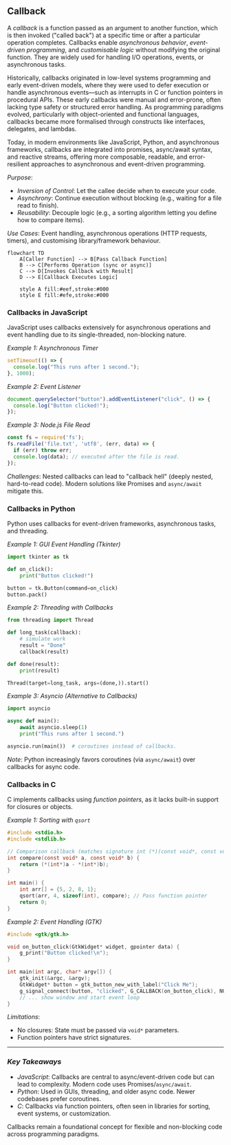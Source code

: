 
## Callback

A *callback* is a function passed as an argument to another function, which is then
invoked ("called back") at a specific time or after a particular operation completes.
Callbacks enable *asynchronous behavior*, *event-driven programming*, and *customisable logic*
without modifying the original function. They are widely used for handling I/O operations,
events, or asynchronous tasks.

Historically, callbacks originated in low-level systems programming and early event-driven
models, where they were used to defer execution or handle asynchronous events—such as
interrupts in C or function pointers in procedural APIs. These early callbacks were manual
and error-prone, often lacking type safety or structured error handling. As programming
paradigms evolved, particularly with object-oriented and functional languages, callbacks
became more formalised through constructs like interfaces, delegates, and lambdas.

Today, in modern environments like JavaScript, Python, and asynchronous frameworks,
callbacks are integrated into promises, async/await syntax, and reactive streams,
offering more composable, readable, and error-resilient approaches to asynchronous
and event-driven programming.

*Purpose*: 
  - *Inversion of Control*: Let the callee decide when to execute your code.
  - *Asynchrony*: Continue execution without blocking (e.g., waiting for a file read to finish).
  - *Reusability*: Decouple logic (e.g., a sorting algorithm letting you define how to compare items).

*Use Cases*: Event handling, asynchronous operations (HTTP requests, timers), and customising
library/framework behaviour.

```mermaid
flowchart TD
    A[Caller Function] --> B[Pass Callback Function]
    B --> C[Performs Operation (sync or async)]
    C --> D[Invokes Callback with Result]
    D --> E[Callback Executes Logic]

    style A fill:#eef,stroke:#000
    style E fill:#efe,stroke:#000
```


### Callbacks in JavaScript

JavaScript uses callbacks extensively for asynchronous operations and event handling due
to its single-threaded, non-blocking nature.

*Example 1: Asynchronous Timer*
```javascript
setTimeout(() => {
  console.log("This runs after 1 second.");
}, 1000);
```

*Example 2: Event Listener*
```javascript
document.querySelector("button").addEventListener("click", () => {
  console.log("Button clicked!");
});
```

*Example 3: Node.js File Read*
```javascript
const fs = require('fs');
fs.readFile('file.txt', 'utf8', (err, data) => {
  if (err) throw err;
  console.log(data); // executed after the file is read.
});
```

*Challenges*: Nested callbacks can lead to "callback hell" (deeply nested,
hard-to-read code). Modern solutions like Promises and `async/await` mitigate this.


### Callbacks in Python

Python uses callbacks for event-driven frameworks, asynchronous tasks, and threading.

*Example 1: GUI Event Handling (Tkinter)*
```python
import tkinter as tk

def on_click():
    print("Button clicked!")

button = tk.Button(command=on_click)
button.pack()
```

*Example 2: Threading with Callbacks*
```python
from threading import Thread

def long_task(callback):
    # simulate work
    result = "Done"
    callback(result)

def done(result):
    print(result)

Thread(target=long_task, args=(done,)).start()
```

*Example 3: Asyncio (Alternative to Callbacks)*
```python
import asyncio

async def main():
    await asyncio.sleep(1)
    print("This runs after 1 second.")

asyncio.run(main())  # coroutines instead of callbacks.
```

*Note*: Python increasingly favors coroutines (via `async/await`) over callbacks for async code.


### Callbacks in C

C implements callbacks using *function pointers*, as it lacks built-in support for closures or objects.

*Example 1: Sorting with `qsort`*
```c
#include <stdio.h>
#include <stdlib.h>

// Comparison callback (matches signature int (*)(const void*, const void*))
int compare(const void* a, const void* b) {
    return (*(int*)a - *(int*)b);
}

int main() {
    int arr[] = {5, 2, 8, 1};
    qsort(arr, 4, sizeof(int), compare); // Pass function pointer
    return 0;
}
```

*Example 2: Event Handling (GTK)*
```c
#include <gtk/gtk.h>

void on_button_click(GtkWidget* widget, gpointer data) {
    g_print("Button clicked!\n");
}

int main(int argc, char* argv[]) {
    gtk_init(&argc, &argv);
    GtkWidget* button = gtk_button_new_with_label("Click Me");
    g_signal_connect(button, "clicked", G_CALLBACK(on_button_click), NULL);
    // ... show window and start event loop
}
```

*Limitations*: 
- No closures: State must be passed via `void*` parameters.
- Function pointers have strict signatures.

---

### *Key Takeaways*
- *JavaScript*: Callbacks are central to async/event-driven code but can lead to complexity. Modern code uses Promises/`async/await`.
- *Python*: Used in GUIs, threading, and older async code. Newer codebases prefer coroutines.
- *C*: Callbacks via function pointers, often seen in libraries for sorting, event systems, or customization.

Callbacks remain a foundational concept for flexible and non-blocking code across programming paradigms.